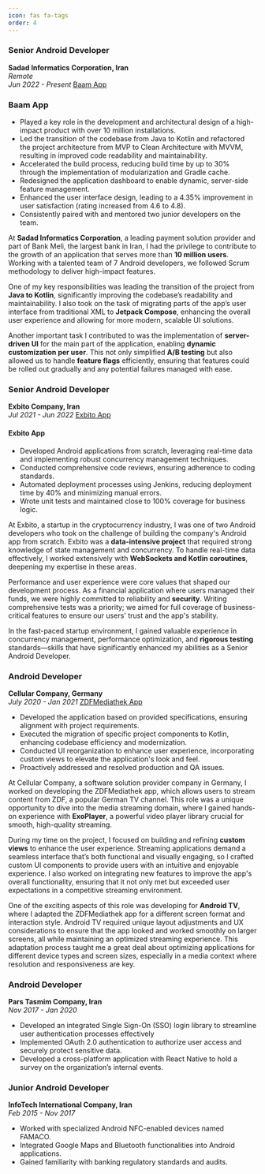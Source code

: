 ```yaml
---
icon: fas fa-tags
order: 4
---
```


### Senior Android Developer
**Sadad Informatics Corporation, Iran**  
_Remote_  
*Jun 2022 - Present*
[Baam App](https://cafebazaar.ir/app/ir.bmi.bam.nativeweb?l=en)

### Baam App
- Played a key role in the development and architectural design of a high-impact product with over 10 million installations.
- Led the transition of the codebase from Java to Kotlin and refactored the project architecture from MVP to Clean Architecture with MVVM, resulting in improved code readability and maintainability.
- Accelerated the build process, reducing build time by up to 30% through the implementation of modularization and Gradle cache.
- Redesigned the application dashboard to enable dynamic, server-side feature management.
- Enhanced the user interface design, leading to a 4.35% improvement in user satisfaction (rating increased from 4.6 to 4.8).
- Consistently paired with and mentored two junior developers on the team.

At **Sadad Informatics Corporation**, a leading payment solution provider and part of Bank Meli, the largest bank in Iran, I had the privilege to contribute to the growth of an application that serves more than **10 million users**. Working with a talented team of 7 Android developers, we followed Scrum methodology to deliver high-impact features.

One of my key responsibilities was leading the transition of the project from **Java to Kotlin**, significantly improving the codebase’s readability and maintainability. I also took on the task of migrating parts of the app’s user interface from traditional XML to **Jetpack Compose**, enhancing the overall user experience and allowing for more modern, scalable UI solutions.

Another important task I contributed to was the implementation of **server-driven UI** for the main part of the application, enabling **dynamic customization per user**. This not only simplified **A/B testing** but also allowed us to handle **feature flags** efficiently, ensuring that features could be rolled out gradually and any potential failures managed with ease.

### Senior Android Developer
**Exbito Company, Iran**  
*Jul 2021 - Jun 2022* [Exbito App](https://play.google.com/store/apps/details?id=com.exbito.app&hl=en&pli=1)

#### Exbito App
- Developed Android applications from scratch, leveraging real-time data and implementing robust concurrency management techniques.
- Conducted comprehensive code reviews, ensuring adherence to coding standards.
- Automated deployment processes using Jenkins, reducing deployment time by 40% and minimizing manual errors.
- Wrote unit tests and maintained close to 100% coverage for business logic.

At Exbito, a startup in the cryptocurrency industry, I was one of two Android developers who took on the challenge of building the company's Android app from scratch. Exbito was a **data-intensive project** that required strong knowledge of state management and concurrency. To handle real-time data effectively, I worked extensively with **WebSockets and Kotlin coroutines**, deepening my expertise in these areas.

Performance and user experience were core values that shaped our development process. As a financial application where users managed their funds, we were highly committed to reliability and **security**. Writing comprehensive tests was a priority; we aimed for full coverage of business-critical features to ensure our users' trust and the app's stability.

In the fast-paced startup environment, I gained valuable experience in concurrency management, performance optimization, and **rigorous testing** standards—skills that have significantly enhanced my abilities as a Senior Android Developer.

### Android Developer
**Cellular Company, Germany**  
*July 2020 - Jan 2021* [ZDFMediathek App](https://play.google.com/store/apps/details?id=com.zdf.android.mediathek&hl=en)

- Developed the application based on provided specifications, ensuring alignment with project requirements.
- Executed the migration of specific project components to Kotlin, enhancing codebase efficiency and modernization.
- Conducted UI reorganization to enhance user experience, incorporating custom views to elevate the application's look and feel.
- Proactively addressed and resolved production and QA issues.

At Cellular Company, a software solution provider company in Germany, I worked on developing the ZDFMediathek app, which allows users to stream content from ZDF, a popular German TV channel. This role was a unique opportunity to dive into the media streaming domain, where I gained hands-on experience with **ExoPlayer**, a powerful video player library crucial for smooth, high-quality streaming.

During my time on the project, I focused on building and refining **custom views** to enhance the user experience. Streaming applications demand a seamless interface that’s both functional and visually engaging, so I crafted custom UI components to provide users with an intuitive and enjoyable experience. I also worked on integrating new features to improve the app's overall functionality, ensuring that it not only met but exceeded user expectations in a competitive streaming environment.

One of the exciting aspects of this role was developing for **Android TV**, where I adapted the ZDFMediathek app for a different screen format and interaction style. Android TV required unique layout adjustments and UX considerations to ensure that the app looked and worked smoothly on larger screens, all while maintaining an optimized streaming experience. This adaptation process taught me a great deal about optimizing applications for different device types and screen sizes, especially in a media context where resolution and responsiveness are key.

### Android Developer
**Pars Tasmim Company, Iran**  
*Nov 2017 - Jan 2020*

- Developed an integrated Single Sign-On (SSO) login library to streamline user authentication processes effectively
- Implemented OAuth 2.0 authentication to authorize user access and securely protect sensitive data.
- Developed a cross-platform application with React Native to hold a survey on the organization’s internal events.

### Junior Android Developer
**InfoTech International Company, Iran**  
*Feb 2015 - Nov 2017*

- Worked with specialized Android NFC-enabled devices named FAMACO.
- Integrated Google Maps and Bluetooth functionalities into Android applications.
- Gained familiarity with banking regulatory standards and audits.


